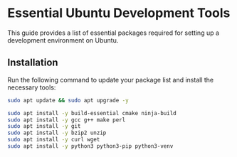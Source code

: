 # Essential Ubuntu Development Tools  

This guide provides a list of essential packages required for setting up a development environment on Ubuntu.  

## Installation  

Run the following command to update your package list and install the necessary tools:  

```bash
sudo apt update && sudo apt upgrade -y

sudo apt install -y build-essential cmake ninja-build 
sudo apt install -y gcc g++ make perl 
sudo apt install -y git 
sudo apt install -y bzip2 unzip 
sudo apt install -y curl wget 
sudo apt install -y python3 python3-pip python3-venv 

```
